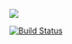 [![](https://jitpack.io/v/solar05/project-lvl1-s432.svg)](https://jitpack.io/#solar05/project-lvl1-s432)

[![Build Status](https://travis-ci.org/solar05/Casino.svg?branch=master)](https://travis-ci.org/solar05/Casino)
